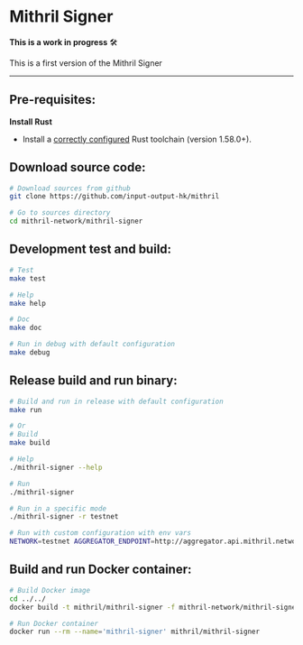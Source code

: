 # Mithril Signer

**This is a work in progress** :hammer_and_wrench:

This is a first version of the Mithril Signer

---
## Pre-requisites:

**Install Rust**

- Install a [correctly configured](https://www.rust-lang.org/learn/get-started) Rust toolchain (version 1.58.0+). 


## Download source code:
```bash
# Download sources from github
git clone https://github.com/input-output-hk/mithril

# Go to sources directory
cd mithril-network/mithril-signer
```

## Development test and build:
```bash
# Test
make test

# Help
make help

# Doc
make doc

# Run in debug with default configuration
make debug
```

## Release build and run binary:
```bash
# Build and run in release with default configuration
make run

# Or
# Build
make build

# Help
./mithril-signer --help

# Run
./mithril-signer

# Run in a specific mode
./mithril-signer -r testnet

# Run with custom configuration with env vars
NETWORK=testnet AGGREGATOR_ENDPOINT=http://aggregator.api.mithril.network/aggregator ./mithril-signer
```

## Build and run Docker container:

```bash
# Build Docker image
cd ../../
docker build -t mithril/mithril-signer -f mithril-network/mithril-signer/Dockerfile .

# Run Docker container
docker run --rm --name='mithril-signer' mithril/mithril-signer
```
